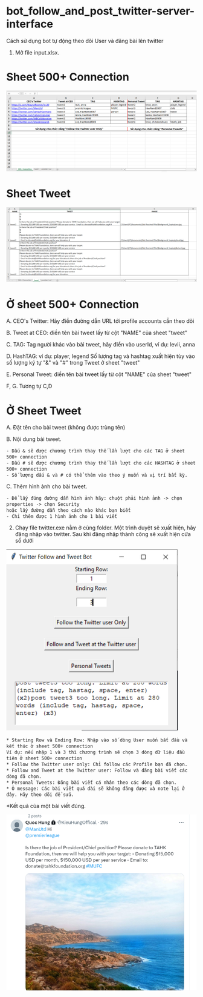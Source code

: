 # bot_follow_and_post_twitter-server-interface

Cách sử dụng bot tự động theo dõi User và đăng bài lên twitter

1. Mở file input.xlsx.

# Sheet 500+ Connection
![sheet_500_connection](image/README/sheet_500_connection.png)

# Sheet Tweet
![sheet_tweet](image/README/sheet_tweet.png)

# Ở sheet 500+ Connection

A. CEO's Twitter: Hãy điền đường dẫn URL tới profile accounts cần theo dõi

B. Tweet at CEO: điền tên bài tweet lấy từ cột "NAME" của sheet "tweet"

C. TAG: Tag người khác vào bài tweet, hãy điền vào userId, ví dụ: levii, anna

D. HashTAG:  ví dụ: player, legend
	Số lượng tag và hashtag xuất hiện tùy vào số lượng ký tự "&" và "#" trong Tweet ở sheet "tweet"

E. Personal Tweet: điền tên bài tweet lấy từ cột "NAME" của sheet "tweet"

F, G. Tương tự C,D

# Ở Sheet Tweet

A. Đặt tên cho bài tweet (không được trùng tên)

B. Nội dung bài tweet.

	- Dấu & sẽ được chương trình thay thế lần lượt cho các TAG ở sheet 500+ connection
	- Dấu # sẽ được chương trình thay thế lần lượt cho các HASHTAG ở sheet 500+ connection
	- Số lượng dấu & và # có thể thêm vào theo ý muốn và vị trí bất kỳ.
 
C. Thêm hình ảnh cho bài tweet.

	- Để lấy đúng đường dẫn hình ảnh hãy: chuột phải hình ảnh -> chọn properties -> chọn Security
	hoặc lấy đường dẫn theo cách nào khác bạn biết
	- Chỉ thêm được 1 hình ảnh cho 1 bài viết

2. Chạy file twitter.exe nằm ở cùng folder.
   Một trình duyệt sẽ xuất hiện, hãy đăng nhập vào twitter.
   Sau khi đăng nhập thành công sẽ xuất hiện cửa sổ dưới

![1705552006146](image/README/1705552006146.png)

    * Starting Row và Ending Row: Nhập vào số dòng User muốn bắt đầu và kết thúc ở sheet 500+ connection
	Ví dụ: nếu nhập 1 và 3 thì chương trình sẽ chọn 3 dòng dữ liệu đầu tiên ở sheet 500+ connection
    * Follow the Twitter user only: Chỉ follow các Profile bạn đã chọn.
    * Follow and Tweet at the Twitter user: Follow và đăng bài viết các dòng đã chọn.
    * Personal Tweets: Đăng bài viết cá nhân theo các dòng đã chọn.
    * Ô message: Các bài viết quá dài sẽ không đăng được và note lại ở đây. Hãy theo dõi để sửa.

*Kết quả của một bài viết đúng.

![posted_tweet](image/README/posted_tweet.png)
